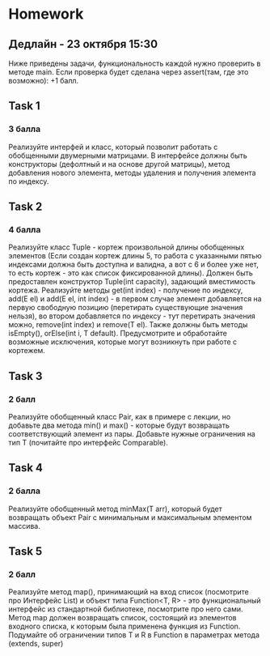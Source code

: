# Homework 
## Дедлайн - 23 октября 15:30
Ниже приведены задачи, функциональность каждой нужно проверить в методе main. Если проверка будет сделана через assert(там, где это возможно): +1 балл. 

## Task 1
### 3 балла
Реализуйте интерфей и класс, который позволит работать с обобщенными двумерными матрицами. В интерфейсе должны быть конструкторы (дефолтный и на основе другой матрицы), метод добавления нового элемента, методы удаления и получения элемента по индексу.

## Task 2
### 4 балла
Реализуйте класс Tuple - кортеж произвольной длины обобщенных элементов (Если создан кортеж длины 5, то работа с указанными пятью индексами должна быть доступна и валидна, а вот с 6 и более уже нет, то есть кортеж - это как список фиксированной длины). Должен быть предоставлен конструктор Tuple(int capacity), задающий вместимость кортежа. Реализуйте методы get(int index) - получение по индексу, add(E el) и add(E el, int index) - в первом случае элемент добавляется на первую свободную позицию (перетирать существующие значения нельзя), во втором добавляется по индексу - тут перетирать значения можно, remove(int index) и remove(T el). Также должны быть методы isEmpty(), orElse(int i, T default). Предусмотрите и обработайте возможные исключения, которые могут возникнуть при работе с кортежем. 

## Task 3
### 2 балл
Реализуйте обобщенный класс Pair<T>, как в примере с лекции, но добавьте два метода min() и max() - которые будут возвращать соответствующий элемент из пары. Добавьте нужные ограничения на тип T (почитайте про интерфейс Comparable).

## Task 4
### 2 балла
Реализуйте обобщенный метод minMax(T arr), который будет возвращать объект Pair с минимальным и максимальным элементом массива. 

## Task 5
### 2 балл
Реализуйте метод map(), принимающий на вход список (посмотрите про Интерфейс List) и объект типа Function<T, R> - это функциональный интерфейс из стандартной библиотеке, посмотрите про него сами. Метод map должен возвращать список, состоящий из элементов входного списка, к которым была применена функция из Function. Подумайте об ограничении типов T и R в Function в параметрах метода (extends, super)
